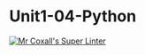 # Unit1-04-Python
[![Mr Coxall's Super Linter](https://github.com/ICS3U-C-Programming-AnastasiaFP/Unit1-04-Python/workflows/Mr%20Coxall's%20Super%20Linter/badge.svg)](https://github.com/ICS3U-C-Programming-AnastasiaFP/Unit1-04-Python/actions/)

